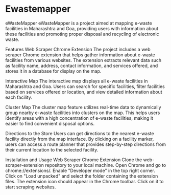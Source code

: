 # Ewastemapper
eWasteMapper
eWasteMapper is a project aimed at mapping e-waste facilities in Maharashtra and Goa, providing users with information about these facilities and promoting proper disposal and recycling of electronic waste.

Features
Web Scraper Chrome Extension
The project includes a web scraper Chrome extension that helps gather information about e-waste facilities from various websites. The extension extracts relevant data such as facility name, address, contact information, and services offered, and stores it in a database for display on the map.

Interactive Map
The interactive map displays all e-waste facilities in Maharashtra and Goa. Users can search for specific facilities, filter facilities based on services offered or location, and view detailed information about each facility.

Cluster Map
The cluster map feature utilizes real-time data to dynamically group nearby e-waste facilities into clusters on the map. This helps users identify areas with a high concentration of e-waste facilities, making it easier to find convenient disposal options.

Directions to the Store
Users can get directions to the nearest e-waste facility directly from the map interface. By clicking on a facility marker, users can access a route planner that provides step-by-step directions from their current location to the selected facility.

Installation and Usage
Web Scraper Chrome Extension
Clone the web-scraper-extension repository to your local machine.
Open Chrome and go to chrome://extensions/.
Enable "Developer mode" in the top right corner.
Click on "Load unpacked" and select the folder containing the extension files.
The extension icon should appear in the Chrome toolbar. Click on it to start scraping websites.
